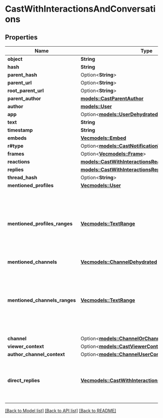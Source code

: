 # CastWithInteractionsAndConversations

## Properties

Name | Type | Description | Notes
------------ | ------------- | ------------- | -------------
**object** | **String** |  | 
**hash** | **String** |  | 
**parent_hash** | Option<**String**> |  | 
**parent_url** | Option<**String**> |  | 
**root_parent_url** | Option<**String**> |  | 
**parent_author** | [**models::CastParentAuthor**](Cast_parent_author.md) |  | 
**author** | [**models::User**](User.md) |  | 
**app** | Option<[**models::UserDehydrated**](UserDehydrated.md)> |  | [optional]
**text** | **String** |  | 
**timestamp** | **String** |  | 
**embeds** | [**Vec<models::Embed>**](Embed.md) |  | 
**r#type** | Option<[**models::CastNotificationType**](CastNotificationType.md)> |  | [optional]
**frames** | Option<[**Vec<models::Frame>**](Frame.md)> |  | [optional]
**reactions** | [**models::CastWithInteractionsReactions**](CastWithInteractionsReactions.md) |  | 
**replies** | [**models::CastWithInteractionsReplies**](CastWithInteractionsReplies.md) |  | 
**thread_hash** | Option<**String**> |  | 
**mentioned_profiles** | [**Vec<models::User>**](User.md) |  | 
**mentioned_profiles_ranges** | [**Vec<models::TextRange>**](TextRange.md) | Positions within the text (inclusive start, exclusive end) where each mention occurs. Each index within this list corresponds to the same-numbered index in the mentioned_profiles list.  | 
**mentioned_channels** | [**Vec<models::ChannelDehydrated>**](ChannelDehydrated.md) |  | 
**mentioned_channels_ranges** | [**Vec<models::TextRange>**](TextRange.md) | Positions within the text (inclusive start, exclusive end) where each mention occurs. Each index within this list corresponds to the same-numbered index in the mentioned_channels list.  | 
**channel** | Option<[**models::ChannelOrChannelDehydrated**](ChannelOrChannelDehydrated.md)> |  | 
**viewer_context** | Option<[**models::CastViewerContext**](CastViewerContext.md)> |  | [optional]
**author_channel_context** | Option<[**models::ChannelUserContext**](ChannelUserContext.md)> |  | [optional]
**direct_replies** | [**Vec<models::CastWithInteractionsAndConversationsRef>**](CastWithInteractionsAndConversationsRef.md) | note: This is recursive. It contains the direct replies to the cast and their direct replies up to n reply_depth. | 

[[Back to Model list]](../README.md#documentation-for-models) [[Back to API list]](../README.md#documentation-for-api-endpoints) [[Back to README]](../README.md)


